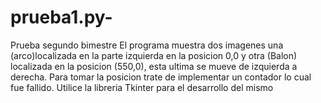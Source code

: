 # prueba1.py-
Prueba segundo bimestre
El programa muestra dos imagenes una (arco)localizada en la parte izquierda en la posicion 0,0 y otra (Balon) localizada en la posicion (550,0), esta ultima se mueve de izquierda a derecha.
Para tomar la posicion trate de implementar un contador lo cual fue fallido.
Utilice la libreria Tkinter para el desarrollo del mismo 
